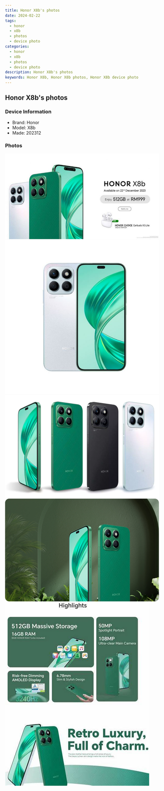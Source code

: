 ```yaml
---
title: Honor X8b's photos
date: 2024-02-22
tags: 
  - honor
  - x8b
  - photos
  - device photo
categories: 
  - honor
  - x8b
  - photos
  - device photo
description: Honor X8b's photos
keywords: Honor X8b, Honor X8b photos, Honor X8b device photo
---
```


## Honor X8b's photos

### Device Information

- Brand: Honor
- Model: X8b
- Made: 202312

### Photos

![/images/best-assets/devices/honor/honor-x8b/1.jpg](/images/best-assets/devices/honor/honor-x8b/1.jpg)
![/images/best-assets/devices/honor/honor-x8b/2.jpg](/images/best-assets/devices/honor/honor-x8b/2.jpg)
![/images/best-assets/devices/honor/honor-x8b/3.jpg](/images/best-assets/devices/honor/honor-x8b/3.jpg)
![/images/best-assets/devices/honor/honor-x8b/4.jpg](/images/best-assets/devices/honor/honor-x8b/4.jpg)
![/images/best-assets/devices/honor/honor-x8b/5.jpg](/images/best-assets/devices/honor/honor-x8b/5.jpg)
